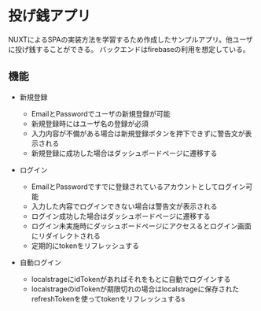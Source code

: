 投げ銭アプリ
===

NUXTによるSPAの実装方法を学習するため作成したサンプルアプリ。他ユーザに投げ銭することができる。
バックエンドはfirebaseの利用を想定している。

## 機能
- 新規登録
  - EmailとPasswordでユーザの新規登録が可能
  - 新規登録時にはユーザ名の登録が必須
  - 入力内容が不備がある場合は新規登録ボタンを押下できずに警告文が表示される
  - 新規登録に成功した場合はダッシュボードページに遷移する

- ログイン
  - EmailとPasswordですでに登録されているアカウントとしてログイン可能
  - 入力した内容でログインできない場合は警告文が表示される
  - ログイン成功した場合はダッシュボードページに遷移する
  - ログイン未実施時にダッシュボードページにアクセスるとログイン画面にリダイレクトされる
  - 定期的にtokenをリフレッシュする

- 自動ログイン
  - localstrageにidTokenがあればそれをもとに自動でログインする
  - localstrageのidTokenが期限切れの場合はlocalstrageに保存されたrefreshTokenを使ってtokenをリフレッシュするs